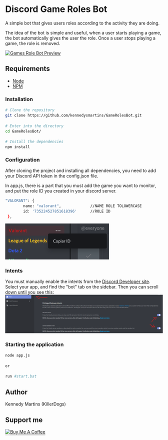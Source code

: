 # Discord Game Roles Bot

A simple bot that gives users roles according to the activity they are doing.

The idea of the bot is simple and useful, when a user starts playing a game, the bot automatically gives the user the role. Once a user stops playing a game, the role is removed.

<a href="https://i.imgur.com/VpkfmWl.gif"><img src="https://i.imgur.com/VpkfmWl.gif" title="Games Role Bot Preview"/></a>




## Requirements

- [Node](https://nodejs.org/en/)
- [NPM](https://www.npmjs.com/)

### Installation

```bash
# Clone the repository
git clone https://github.com/kennedysmartins/GameRolesBot.git

# Enter into the directory
cd GameRolesBot/

# Install the dependencies
npm install
```

### Configuration



After cloning the project and installing all dependencies, you need to add your Discord API token in the config.json file.

In app.js, there is a part that you must add the game you want to monitor, and put the role ID you created in your discord server.

```bash
"VALORANT": {
        name: "valorant",             //NAME ROLE TOLOWERCASE
        id: '735224527851618396'      //ROLE ID
 },
 ```
 ![alt text](https://github.com/KillerDogs/images/blob/master/copyid.png?raw=true)
 
 ### Intents
 You must manually enable the intents from the [Discord Developer site](https://discord.com/developers/applications/). Select your app, and find the "bot" tab on the sidebar. Then you can scroll down until you see this:
 ![alt text](https://github.com/KillerDogs/images/blob/master/botcheck.png?raw=true)
 

### Starting the application

```bash
node app.js

or

run #start.bat
```

## Author

Kennedy Martins
(KillerDogs)

## Support me

<a href="https://www.buymeacoffee.com/kennedymartins" target="_blank"><img src="https://www.buymeacoffee.com/assets/img/custom_images/orange_img.png" alt="Buy Me A Coffee" style="height: 41px !important;width: 174px !important;box-shadow: 0px 3px 2px 0px rgba(190, 190, 190, 0.5) !important;-webkit-box-shadow: 0px 3px 2px 0px rgba(190, 190, 190, 0.5) !important;" ></a>

